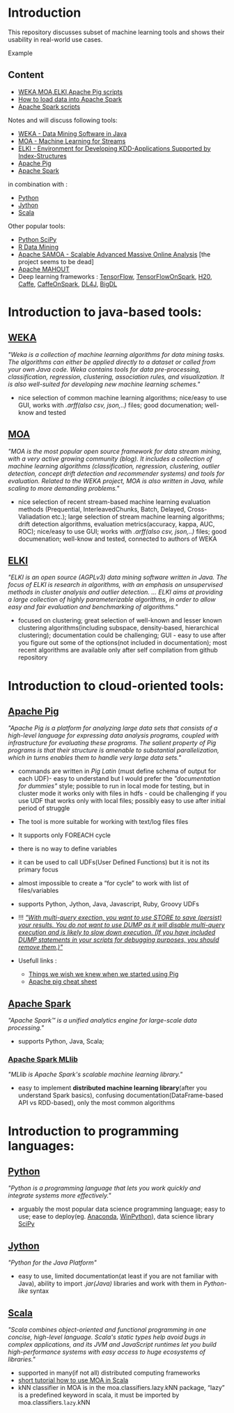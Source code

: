 ﻿# Introduction
This repository discusses subset of machine learning tools and shows their usability in real-world use cases.

Example

## Content
* [WEKA,MOA,ELKI,Apache Pig scripts](https://github.com/5uperpalo/Big-DAMA/blob/master/Machine-Learning-Tools/weka_moa_elki_pig.md)
* [How to load data into Apache Spark](https://github.com/5uperpalo/Big-DAMA/blob/master/Machine-Learning-Tools/spark_load_data.md)
* [Apache Spark scripts](https://github.com/5uperpalo/Big-DAMA/blob/master/Machine-Learning-Tools/dev_scripts.ipynb)

Notes and will discuss following tools:
* [WEKA - Data Mining Software in Java](https://www.cs.waikato.ac.nz/ml/weka/)
* [MOA - Machine Learning for Streams](https://moa.cms.waikato.ac.nz/)
* [ELKI - Environment for Developing KDD-Applications Supported by Index-Structures](https://elki-project.github.io/)
* [Apache Pig](https://pig.apache.org/)
* [Apache Spark](https://spark.apache.org/)

in combination with :
* [Python](https://www.python.org/)
* [Jython](http://www.jython.org/)
* [Scala](https://www.scala-lang.org/)

Other popular tools:
* [Python SciPy](https://www.scipy.org/)
* [R Data Mining](http://www.rdatamining.com/)
* [Apache SAMOA - Scalable Advanced Massive Online Analysis](https://samoa.incubator.apache.org/) [the project seems to be dead]
* [Apache MAHOUT](https://mahout.apache.org/)
* Deep learning frameworks : [TensorFlow](https://www.tensorflow.org/), [TensorFlowOnSpark](https://github.com/yahoo/TensorFlowOnSpark), [H20](https://www.h2o.ai/), [Caffe](http://caffe.berkeleyvision.org/), [CaffeOnSpark](https://github.com/yahoo/CaffeOnSpark), [DL4J](https://deeplearning4j.org/), [BigDL](https://bigdl-project.github.io/)

# Introduction to java-based tools:
## [WEKA](https://www.cs.waikato.ac.nz/ml/weka/)
*"Weka is a collection of machine learning algorithms for data mining tasks. The algorithms can either be applied directly to a dataset or called from your own Java code. Weka contains tools for data pre-processing, classification, regression, clustering, association rules, and visualization. It is also well-suited for developing new machine learning schemes."*
- nice selection of common machine learning algorithms; nice/easy to use GUI, works with *.arff(also csv, json,..)* files; good documenation; well-know and tested
## [MOA](https://moa.cms.waikato.ac.nz/)
*"MOA is the most popular open source framework for data stream mining, with a very active growing community (blog). It includes a collection of machine learning algorithms (classification, regression, clustering, outlier detection, concept drift detection and recommender systems) and tools for evaluation. Related to the WEKA project, MOA is also written in Java, while scaling to more demanding problems."*
- nice selection of recent stream-based machine learning evaluation methods (Prequential, InterleavedChunks, Batch, Delayed, Cross-Valiadation etc.); large selection of stream machine learning algorithms; drift detection algorithms, evaluation metrics(accuracy, kappa, AUC, ROC); nice/easy to use GUI; works with *.arff(also csv, json,..)* files; good documenation; well-know and tested, connected to authors of WEKA
## [ELKI](https://elki-project.github.io/)
*"ELKI is an open source (AGPLv3) data mining software written in Java. The focus of ELKI is research in algorithms, with an emphasis on unsupervised methods in cluster analysis and outlier detection. ... ELKI aims at providing a large collection of highly parameterizable algorithms, in order to allow easy and fair evaluation and benchmarking of algorithms."*
- focused on clustering; great selection of well-known and lesser known clustering algorithms(including subspace, density-based, hierarchical clustering); documentation could be challenging; GUI - easy to use after you figure out some of the options(not included in documentation); most recent algorithms are available only after self compilation from github repository

# Introduction to cloud-oriented tools:
## [Apache Pig](https://pig.apache.org/)
*"Apache Pig is a platform for analyzing large data sets that consists of a high-level language for expressing data analysis programs, coupled with infrastructure for evaluating these programs. The salient property of Pig programs is that their structure is amenable to substantial parallelization, which in turns enables them to handle very large data sets."*
- commands are written in *Pig Latin* (must define schema of output for each UDF)- easy to understand but I would prefer the *"documentation for dummies"* style; possible to run in local mode for testing, but in cluster mode it works only with files in hdfs - could be challenging if you use UDF that works only with local files; possibly easy to use after initial period of struggle
- The tool is more suitable for working with text/log files files
- It supports only FOREACH cycle
- there is no way to define variables
- it can be used to call UDFs(User Defined Functions) but it is not its primary focus
- almost impossible to create a “for cycle” to work with list of files/variables
- supports Python, Jython, Java, Javascript, Ruby, Groovy UDFs
- !!! [*"With multi-query exection, you want to use STORE to save (persist) your results. You do not want to use DUMP as it will disable multi-query execution and is likely to slow down execution. (If you have included DUMP statements in your scripts for debugging purposes, you should remove them.)"*](https://pig.apache.org/docs/r0.14.0/perf.html#multi-query-execution)

- Usefull links :
	- [Things we wish we knew when we started using Pig](https://umbrella.cisco.com/blog/2013/04/08/pig-jruby/)
	- [Apache pig cheat sheet](https://www.qubole.com/resources/pig-function-cheat-sheet/)


## [Apache Spark](https://spark.apache.org/)
*"Apache Spark™ is a unified analytics engine for large-scale data processing."*
- supports Python, Java, Scala;
### [Apache Spark MLlib](https://spark.apache.org/mllib/)
*"MLlib is Apache Spark's scalable machine learning library."*
- easy to implement **distributed machine learning library**(after you understand Spark basics), confusing documentation(DataFrame-based API vs RDD-based), only the most common algorithms

# Introduction to programming languages:
## [Python](https://www.python.org/)
*"Python is a programming language that lets you work quickly and integrate systems more effectively."*
- arguably the most popular data science programming language; easy to use; ease to deploy(eg. [Anaconda](https://anaconda.org/anaconda/python), [WinPython](https://winpython.github.io/)), data science library [SciPy](https://www.scipy.org/)
## [Jython](http://www.jython.org/)
*"Python for the Java Platform"*
- easy to use, limited documentation(at least if you are not familiar with Java), ability to import *.jar(Java)* libraries and work with them in *Python-like* syntax
## [Scala](https://www.scala-lang.org/)
*"Scala combines object-oriented and functional programming in one concise, high-level language. Scala's static types help avoid bugs in complex applications, and its JVM and JavaScript runtimes let you build high-performance systems with easy access to huge ecosystems of libraries."*
- supported in many(if not all) distributed computing frameworks
- [short tutorial how to use MOA in Scala](https://moa.cms.waikato.ac.nz/using-moa-with-scala-and-its-interactive-shell/)
- kNN classifier in MOA is in the moa.classifiers.lazy.kNN package, “lazy” is a predefined keyword in scala, it must be imported by moa.classifiers.`lazy`.kNN
